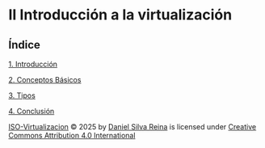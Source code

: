 # II Introducción a la virtualización

## Índice

[1. Introducción](1.md)

[2. Conceptos Básicos](2.md)

[3. Tipos](3.md)

[4. Conclusión](conclusiones.md)












<a href="https://github.com/JohnDSil/ISO-Virtualizacion">ISO-Virtualizacion</a> © 2025 by <a href="https://github.com/JohnDSil">Daniel Silva Reina</a> is licensed under <a href="https://creativecommons.org/licenses/by/4.0/">Creative Commons Attribution 4.0 International</a><img src="https://mirrors.creativecommons.org/presskit/icons/cc.svg" alt="" style="max-width: 1em;max-height:1em;margin-left: .2em;"><img src="https://mirrors.creativecommons.org/presskit/icons/by.svg" alt="" style="max-width: 1em;max-height:1em;margin-left: .2em;">
